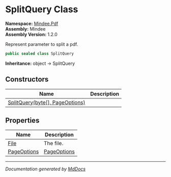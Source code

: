 ﻿<!--  
  <auto-generated>   
    The contents of this file were generated by a tool.  
    Changes to this file may be list if the file is regenerated  
  </auto-generated>   
-->

# SplitQuery Class

**Namespace:** [Mindee.Pdf](../index.md)  
**Assembly:** Mindee  
**Assembly Version:** 1.2.0

Represent parameter to split a pdf.

```csharp
public sealed class SplitQuery
```

**Inheritance:** object → SplitQuery

## Constructors

| Name                                                       | Description |
| ---------------------------------------------------------- | ----------- |
| [SplitQuery(byte\[\], PageOptions)](constructors/index.md) |             |

## Properties

| Name                                     | Description                                     |
| ---------------------------------------- | ----------------------------------------------- |
| [File](properties/File.md)               | The file.                                       |
| [PageOptions](properties/PageOptions.md) | [PageOptions](../../Input/PageOptions/index.md) |

___

*Documentation generated by [MdDocs](https://github.com/ap0llo/mddocs)*
